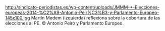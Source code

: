 http://sindicato-periodistas.es/wp-content/uploads/JMMM-+-Elecciones-europeas-2014-%C2%A9-Antonio-Peir%C3%B3-y-Parlamento-Europeo-145x100.jpg
Martín Medem (izquierda) reflexiona sobre la cobertura de las elecciones al PE.  © Antonio Peiró y Parlamento Europeo.
